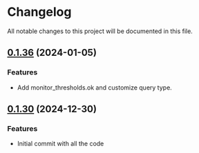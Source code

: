 # Changelog

All notable changes to this project will be documented in this file.

## [0.1.36]() (2024-01-05)
### Features
* Add monitor_thresholds.ok and customize query type.

## [0.1.30]() (2024-12-30)
### Features
* Initial commit with all the code
